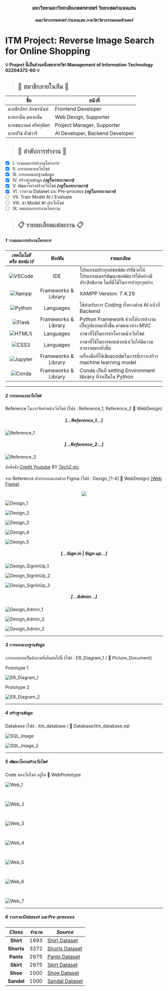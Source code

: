 <h3 align="center">มหาวิทยามหาวิทยาลัยเกษตรศาสตร์ วิทยาเขตกําแพงแสน</h3>
<h5 align="center">คณะวิศวกรรมศาตร์ กำแพงแสน ภาควิชาวิศวกรรมคอมพิวเตอร์</h5>

# ITM Project: Reverse Image Search for Online Shopping
**:bulb: Project นี้เป็นส่วนหนึ่งของรายวิชา Management of Information Technology 02204372-60 :bulb:**

> ## :man: สมาชิกภายในทีม :man:

| ชื่อ | หน้าที่ |
| ------------- | ------------- |
| นายธีรภัทร อักษรนันท์  | Frontend Developer |
| นายอาบิ๊ด มหากลั่น  | Web Design, Supporter |
| นายชนกานต์ ศรีศรุติพร  | Project Manager, Supporter |
| นายปวิช สังข์วารี  | AI Developer, Backend Developer |

> ## :checkered_flag: ลำดับการทำงาน :checkered_flag:

- [x] I. วางแผนการทำงานโครงการ
- [x] II. การออกแบบเว็บไซต์
- [x] III. การออกแบบฐานข้อมูล 
- [x] IV. สร้างฐานข้อมูล **_(อยู่ในกระบวนการ)_** 
- [x] V. พัฒนาโครงสร้างเว็บไซต์ **_(อยู่ในกระบวนการ)_** 
- [x] VI. รวบรวม Dataset และ Pre-process **_(อยู่ในกระบวนการ)_** 
- [ ] VII. Train Model AI / Evaluate
- [ ] VIII. นำ Model AI เข้าเว็บไซต์ 
- [ ] IX. ทดสอบการทำงานโดยรวม 

> ## :clipboard: รายละเอียดแต่ละงาน :clipboard:

##### _1 วางแผนการทำงานโครงการ_

| **_เทคโนโลยี หรือ ซอฟแวร์_** | **_ฟังก์ชัน_** | **_รายละเอียด_** |
| :-------------: | :-------------: | ------------- |
| ![VSCode](https://img.shields.io/badge/VSCode-0078D4?style=for-the-badge&logo=visual%20studio%20code&logoColor=white) | IDE | โปรแกรมประยุกต์ซอฟต์แวร์ที่ช่วยให้โปรแกรมเมอร์พัฒนาซอฟต์แวร์ได้อย่างมีประสิทธิภาพ ในที่นี่ใช้ในการทำทุกๆอย่าง |
| ![Xampp](https://img.shields.io/badge/Xampp-F37623?style=for-the-badge&logo=xampp&logoColor=white) | Frameworks & Library | XAMPP Version: 7.4.29 |
| ![Python](https://img.shields.io/badge/Python-FFD43B?style=for-the-badge&logo=python&logoColor=blue) | Languages | ใช้สำหรับการ Coding ทั้งทางด้าน AI แล้วก็ Backend |
| ![Flask](https://img.shields.io/badge/Flask-000000?style=for-the-badge&logo=flask&logoColor=white) | Frameworks & Library | Python Framework ช่วยให้การทำงานเป็นรูปแบบมายิ่งขึ้น ตามแนวทาง MVC |
| ![HTML5](https://img.shields.io/badge/HTML5-E34F26?style=for-the-badge&logo=html5&logoColor=white) | Languages | ภาษาที่ใช้ในการทำโครงหน้าเว็บไซต์ |
| ![CSS3](https://img.shields.io/badge/CSS3-1572B6?style=for-the-badge&logo=css3&logoColor=white) | Languages | ภาษาที่ใช้ในการตกแต่งหน้าเว็บให้มีความสวยงามมากยิ่งขึ้น |
| ![Jupyter](https://img.shields.io/badge/Jupyter-F37626.svg?&style=for-the-badge&logo=Jupyter&logoColor=white) | Frameworks & Library | เครื่องมือที่ใช้เขียนcodeในการที่เราจะสร้าง machine learning model |
| ![Conda](https://img.shields.io/badge/conda-342B029.svg?&style=for-the-badge&logo=anaconda&logoColor=white) | Frameworks & Library | Conda เป็นที่ setting Environment library ที่จำเป็นใน Python |
---
##### _2 การออกแบบเว็บไซต์_
Reference ในการจัดทำหน้าเว็บไซต์ (ไฟล์ : Reference_1, Reference_2 :file_folder: WebDesign)

<h5 align="center">[...Reference_1...]</h5>

![Reference_1](https://user-images.githubusercontent.com/75871892/218113513-9cc7d003-1f6f-476b-a31d-47d9908fe957.jpg)

<h5 align="center">[...Reference_2...]</h5>

![Reference_2](https://user-images.githubusercontent.com/75871892/218114005-c116e943-093d-4885-a98c-86efb21a2673.jpg)

:+1::+1::+1: [Credit Youtube](https://www.youtube.com/watch?v=P8YuWEkTeuE&list=LL&index=4&t=950s) BY [Tech2 etc](https://www.youtube.com/@Tech2etc)

จาก Reference ทำการออกแบบด้วย Figma (ไฟล์ : Design_[1-4] :file_folder: WebDesign) [[Web Figma]](https://www.figma.com/file/696OFGQbJxsx3QN6u3Ag4p/ITM-Web-design?node-id=0%3A1&t=E9WbLndiAib3A6ks-0)

<p align="center">
    <img src="https://img.shields.io/badge/Figma-F24E1E?style=for-the-badge&logo=figma&logoColor=white"/>
</p>


![Design_1](https://user-images.githubusercontent.com/75871892/218508883-21a55009-2e40-4b59-8b29-f19e75d9dcce.jpg)

![Design_2](https://user-images.githubusercontent.com/75871892/218508859-822e0dae-21ac-4585-bc1b-51311cc7654f.jpg)

![Design_3](https://user-images.githubusercontent.com/75871892/218508867-14c4cd4e-da39-4155-a2f5-6916c2ab9927.jpg)

![Design_4](https://user-images.githubusercontent.com/75871892/218508878-99926ea1-63fe-46c0-ac98-407dcf878f8e.jpg)

![Design_5](https://user-images.githubusercontent.com/75871892/219263139-067d860a-86de-488b-9a1d-d26388b704e8.jpg)

<h5 align="center">[...Sign in | Sign up...]</h5>

![Design_SignInUp_1](https://user-images.githubusercontent.com/75871892/219263212-b0f81504-6f37-4e16-ab83-3da693b08fed.jpg)

![Design_SignInUp_2](https://user-images.githubusercontent.com/75871892/219263213-beca4150-4092-4187-8429-dcdd5b816e61.jpg)

![Design_SignInUp_3](https://user-images.githubusercontent.com/75871892/219263206-66788e02-6abc-40e2-95d0-a6716a57cbc8.jpg)

<h5 align="center">[...Admin...]</h5>

![Design_Admin_1](https://user-images.githubusercontent.com/75871892/219263569-259f7c78-8787-484e-a17c-bb45b3f9279a.jpg)

![Design_Admin_2](https://user-images.githubusercontent.com/75871892/219263572-833cc740-3b94-4953-a24d-ff5ba304a4cc.jpg)

![Design_Admin_3](https://user-images.githubusercontent.com/75871892/219263565-140f8487-71c1-4dbb-a31a-747358fe418b.jpg)


---
##### _3 การออกแบบฐานข้อมูล_
การออกแบบเป็นดังภาพที่เห็นต่อไปนี้ (ไฟล์ : ER_Diagram_1 / :file_folder: Picture_Document)

Prototype 1


![ER_Diagram_1](https://user-images.githubusercontent.com/75871892/218267022-5d726e8f-daaf-40b8-abbf-2faf8ad6c074.jpg)
<br>

Prototype 2

![ER_Diagram_2](https://user-images.githubusercontent.com/75871892/219260027-1fa77d80-f1dd-43c4-b436-b104b5bebe3b.jpg)


---
##### _4 สร้างฐานข้อมูล_

Database (ไฟล์ : itm_database / :file_folder: Database/itm_database.sql 


![SQL_Image](https://user-images.githubusercontent.com/75871892/218263682-1701a9fe-3509-4062-b6b3-f5b0caac6220.jpg)

![SQL_Image_2](https://user-images.githubusercontent.com/75871892/219265339-720c756f-f94a-4a83-9a9e-6072a95fcc9a.jpg)


---
##### _5 พัฒนาโครงสร้างเว็บไซต์_
Code ของเว็บไซค์ อยู่ใน :file_folder: WebPrototype
<br>

![Web_1](https://user-images.githubusercontent.com/75871892/218263858-f6f43f39-2b27-4369-8fa7-da0d7e7ea03e.jpg)


<br>

![Web_2](https://user-images.githubusercontent.com/75871892/218321568-73f9cfbf-9291-4ffe-8fdc-6e49e1606ea0.jpg)

<br>

![Web_3](https://user-images.githubusercontent.com/75871892/218321558-994c2cfa-de8d-4f69-8ebc-695bb011b22d.jpg)

<br>

![Web_4](https://user-images.githubusercontent.com/75871892/218321565-a59973e6-2312-4ba8-b3c1-c8198e209537.jpg)

<br>

![Web_5](https://user-images.githubusercontent.com/75871892/219263802-65038732-fc59-43d5-8107-f29b2c9333ac.jpg)

<br>

![Web_6](https://user-images.githubusercontent.com/75871892/219263778-d39454d0-a9b3-44aa-baf0-d6678713b974.jpg)

<br>

![Web_7](https://user-images.githubusercontent.com/75871892/219263785-42921148-db69-4e06-9b2a-0e0fceb2bbbd.jpg)

---
##### _6 รวบรวม Dataset และ Pre-process_
| **_Class_** | **_จำนวน_** | **_Source_** |
| :-------------: | :-------------: |  ------------- |
| **Shirt** | 1993 | [Shirt Dataset](https://www.kaggle.com/datasets/sunnykusawa/tshirts?resource=download) |
| **Shorts** | 3372 | [Shorts Dataset](https://www.kaggle.com/datasets/kritanjalijain/outfititems) |
| **Pants** | 2975 | [Pants Dataset](https://www.kaggle.com/datasets/kritanjalijain/outfititems) |
| **Skirt** | 2975 | [Skirt Dataset](https://www.kaggle.com/datasets/kritanjalijain/outfititems) |
| **Shoe** | 1000 | [Shoe Dataset](https://www.kaggle.com/datasets/hasibalmuzdadid/shoe-vs-sandal-vs-boot-dataset-15k-images) |
| **Sandal** | 1000 | [Sandal Dataset](https://www.kaggle.com/datasets/hasibalmuzdadid/shoe-vs-sandal-vs-boot-dataset-15k-images) |
